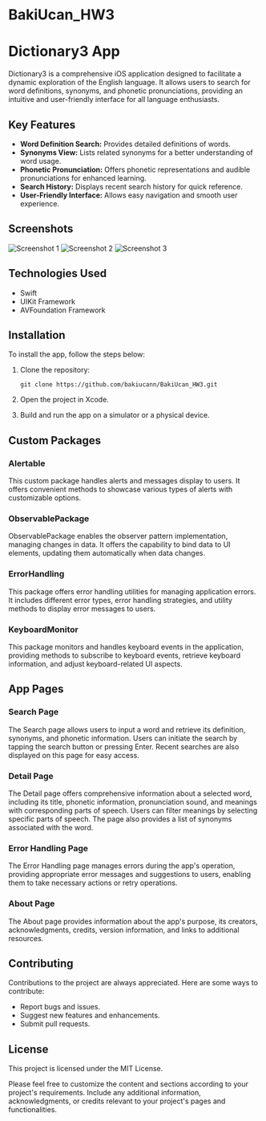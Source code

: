 # BakiUcan_HW3
# Dictionary3 App

Dictionary3 is a comprehensive iOS application designed to facilitate a dynamic exploration of the English language. It allows users to search for word definitions, synonyms, and phonetic pronunciations, providing an intuitive and user-friendly interface for all language enthusiasts.

## Key Features

- **Word Definition Search:** Provides detailed definitions of words.
- **Synonyms View:** Lists related synonyms for a better understanding of word usage.
- **Phonetic Pronunciation:** Offers phonetic representations and audible pronunciations for enhanced learning.
- **Search History:** Displays recent search history for quick reference.
- **User-Friendly Interface:** Allows easy navigation and smooth user experience.

## Screenshots

![Screenshot 1](screenshots/screenshot1.png)
![Screenshot 2](screenshots/screenshot2.png)
![Screenshot 3](screenshots/screenshot3.png)

## Technologies Used

- Swift
- UIKit Framework
- AVFoundation Framework

## Installation

To install the app, follow the steps below:

1. Clone the repository:

    ```
    git clone https://github.com/bakiucann/BakiUcan_HW3.git
    ```

2. Open the project in Xcode.
3. Build and run the app on a simulator or a physical device.

## Custom Packages

### Alertable
This custom package handles alerts and messages display to users. It offers convenient methods to showcase various types of alerts with customizable options.

### ObservablePackage
ObservablePackage enables the observer pattern implementation, managing changes in data. It offers the capability to bind data to UI elements, updating them automatically when data changes.

### ErrorHandling
This package offers error handling utilities for managing application errors. It includes different error types, error handling strategies, and utility methods to display error messages to users.

### KeyboardMonitor
This package monitors and handles keyboard events in the application, providing methods to subscribe to keyboard events, retrieve keyboard information, and adjust keyboard-related UI aspects.

## App Pages

### Search Page
The Search page allows users to input a word and retrieve its definition, synonyms, and phonetic information. Users can initiate the search by tapping the search button or pressing Enter. Recent searches are also displayed on this page for easy access.

### Detail Page
The Detail page offers comprehensive information about a selected word, including its title, phonetic information, pronunciation sound, and meanings with corresponding parts of speech. Users can filter meanings by selecting specific parts of speech. The page also provides a list of synonyms associated with the word.

### Error Handling Page
The Error Handling page manages errors during the app's operation, providing appropriate error messages and suggestions to users, enabling them to take necessary actions or retry operations.

### About Page
The About page provides information about the app's purpose, its creators, acknowledgments, credits, version information, and links to additional resources.

## Contributing
Contributions to the project are always appreciated. Here are some ways to contribute:

- Report bugs and issues.
- Suggest new features and enhancements.
- Submit pull requests.

## License
This project is licensed under the MIT License.

Please feel free to customize the content and sections according to your project's requirements. Include any additional information, acknowledgments, or credits relevant to your project's pages and functionalities.

